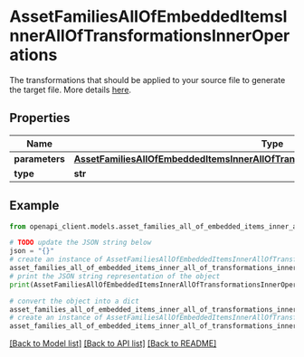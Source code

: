 # AssetFamiliesAllOfEmbeddedItemsInnerAllOfTransformationsInnerOperations

The transformations that should be applied to your source file to generate the target file. More details <a href='/concepts/asset-manager.html#transformation-operations'>here</a>.

## Properties

Name | Type | Description | Notes
------------ | ------------- | ------------- | -------------
**parameters** | [**AssetFamiliesAllOfEmbeddedItemsInnerAllOfTransformationsInnerOperationsParameters**](AssetFamiliesAllOfEmbeddedItemsInnerAllOfTransformationsInnerOperationsParameters.md) |  | [optional] 
**type** | **str** |  | [optional] 

## Example

```python
from openapi_client.models.asset_families_all_of_embedded_items_inner_all_of_transformations_inner_operations import AssetFamiliesAllOfEmbeddedItemsInnerAllOfTransformationsInnerOperations

# TODO update the JSON string below
json = "{}"
# create an instance of AssetFamiliesAllOfEmbeddedItemsInnerAllOfTransformationsInnerOperations from a JSON string
asset_families_all_of_embedded_items_inner_all_of_transformations_inner_operations_instance = AssetFamiliesAllOfEmbeddedItemsInnerAllOfTransformationsInnerOperations.from_json(json)
# print the JSON string representation of the object
print(AssetFamiliesAllOfEmbeddedItemsInnerAllOfTransformationsInnerOperations.to_json())

# convert the object into a dict
asset_families_all_of_embedded_items_inner_all_of_transformations_inner_operations_dict = asset_families_all_of_embedded_items_inner_all_of_transformations_inner_operations_instance.to_dict()
# create an instance of AssetFamiliesAllOfEmbeddedItemsInnerAllOfTransformationsInnerOperations from a dict
asset_families_all_of_embedded_items_inner_all_of_transformations_inner_operations_from_dict = AssetFamiliesAllOfEmbeddedItemsInnerAllOfTransformationsInnerOperations.from_dict(asset_families_all_of_embedded_items_inner_all_of_transformations_inner_operations_dict)
```
[[Back to Model list]](../README.md#documentation-for-models) [[Back to API list]](../README.md#documentation-for-api-endpoints) [[Back to README]](../README.md)


